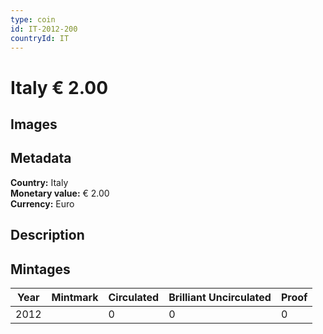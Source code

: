 ```yaml
---
type: coin
id: IT-2012-200
countryId: IT
---
```


# Italy € 2.00

## Images


## Metadata

**Country:** Italy\
**Monetary value:** € 2.00\
**Currency:** Euro

## Description


## Mintages
| Year | Mintmark | Circulated | Brilliant Uncirculated | Proof |
| ---- | -------- | ---------- | ---------------------- | ----- |
| 2012 |  | 0| 0 | 0 |
